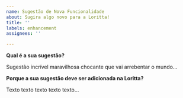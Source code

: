 ```yaml
---
name: Sugestão de Nova Funcionalidade
about: Sugira algo novo para a Loritta!
title: ''
labels: enhancement
assignees: ''

---
```


**Qual é a sua sugestão?**

Sugestão incrível maravilhosa chocante que vai arrebentar o mundo...

**Porque a sua sugestão deve ser adicionada na Loritta?**

Texto texto texto texto texto...
